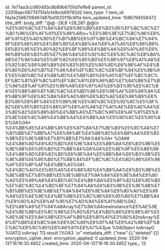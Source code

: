 id: 7e71aa3cc060493c8b89b6700d7effe8
parent_id: 23319aac0677475fa1cfa1bcb69792d2
item_type: 1
item_id: f4a1e2586709467d87bd1020119c6ffa
item_updated_time: 1586794558472
title_diff: 
body_diff: "@@ -28,8 +28,287 @@\n %E5%90%8C%E7%9A%84%E6%96%B9%E6%B3%95%EF%BC%8C%E7%BC%96%E8%AF%91%E5%99%A8\n+%E5%9B%9E%E7%BC%96%E8%AF%91%E5%AD%90%E7%B1%BB%E6%97%B6%E4%BC%9A%E7%94%9F%E6%88%90%E4%B8%80%E4%B8%AA%E6%A1%A5%E6%96%B9%E6%B3%95%E3%80%82%E8%BF%99%E4%B8%AA%E6%A1%A5%E6%96%B9%E6%B3%95%E7%9A%84%E5%92%8C%E6%9C%AC%E8%BA%AB%E7%9A%84%E5%8F%82%E6%95%B0%E5%88%97%E8%A1%A8%E5%92%8C%E6%96%B9%E6%B3%95%E5%90%8D%E6%98%AF%E4%B8%80%E6%A0%B7%E7%9A%84%EF%BC%8C%E8%BF%94%E5%9B%9E%E5%80%BC%E4%B8%8D%E4%B8%80%E6%A0%B7%EF%BC%8C%EF%BC%81%EF%BC%81%EF%BC%81%E8%99%BD%E7%84%B6%E7%BC%96%E8%AF%91%E5%99%A8%E6%97%A0%E6%B3%95%E5%8C%BA%E5%88%86%EF%BC%8C%E4%BD%86%E6%98%AF%E8%99%9A%E6%8B%9F%E6%9C%BA%E6%A0%B9%E6%8D%AE%E6%96%B9%E6%B3%95%E8%BF%94%E5%9B%9E%E5%80%BC%E5%92%8C%E5%8F%82%E6%95%B0%E5%88%97%E8%A1%A8%E7%A1%AE%E8%AE%A4%E3%80%82%E6%89%80%E4%BB%A5%E7%BC%96%E8%AF%91%E5%90%8E%E6%9C%89%E4%B8%A4%E4%B8%AA%E5%90%8C%E5%90%8D%0A%0A* %E4%BB%85%E4%BB%85%E5%87%BA%E7%8E%B0%E5%9C%A8%E7%B1%BB%E7%BB%A7%E6%89%BF%E4%B8%80%E4%B8%AA%E6%B3%9B%E5%9E%8B%E7%B1%BB%E7%9A%84%0A* %0A## %E4%B8%8D%E8%83%BD%E6%9E%84%E5%BB%BA%E6%B3%9B%E5%9E%8B%E6%95%B0%E7%BB%84%0A%0A%E5%8E%9F%E5%88%99%E4%B8%8D%E8%83%BD%E6%9E%84%E5%BB%BA%E6%B3%9B%E5%9E%8B%E6%95%B0%E7%BB%84%EF%BC%8C%E4%BD%86%E6%98%AF%E5%8F%AF%E4%BB%A5%0A1. %E4%BC%A0%E5%85%A5%E4%B8%80%E4%B8%AA%E6%B3%9B%E5%9E%8B%E7%B1%BB%E5%9E%8B%E7%9A%84%E6%9E%84%E9%80%A0%E5%99%A8%E4%BD%9C%E4%B8%BA%E5%8F%82%E6%95%B0%EF%BC%8C%E4%BD%BF%E7%94%A8%E6%B3%9B%E5%9E%8B%E7%B1%BB%E5%9E%8B%E7%9A%84%E6%9E%84%E9%80%A0%E5%99%A8%E5%AE%9E%E4%BE%8B%E5%8C%96%E6%95%B0%E7%BB%84(%E9%9D%A2%E8%AF%95%E7%AD%94%E6%A1%88)%0A2. %E5%88%A9%E7%94%A8Array%E7%9A%84newInstance%E5%AE%9E%E4%BE%8B%E5%8C%96%E3%80%82%E4%BD%86%E6%98%AF%E5%AE%9E%E5%8A%9B%E5%AF%B9%E8%B1%A1%E3%80%82toArray%E6%97%B6%E4%BC%9A%E6%9C%89%E9%97%AE%E9%A2%98%EF%BC%8C%E9%9C%80%E8%A6%81%E8%A7%A3jue %0AObject toArrayO %0ATQ toArray( TQ result )%0A3. \n"
metadata_diff: {"new":{},"deleted":[]}
encryption_cipher_text: 
encryption_applied: 0
updated_time: 2020-04-13T16:16:30.485Z
created_time: 2020-04-13T16:16:30.485Z
type_: 13